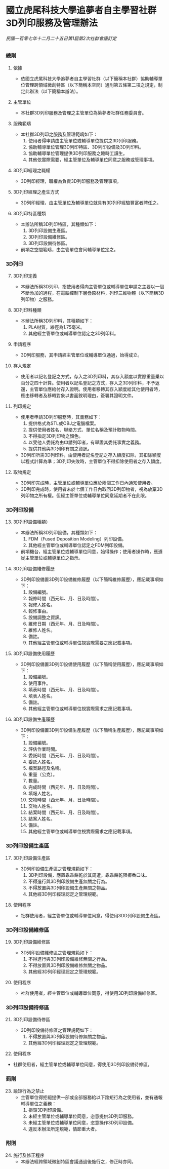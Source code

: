 # 國立虎尾科技大學追夢者自主學習社群3D列印服務及管理辦法

###### 民國一百零七年十二月二十五日第1屆第2次社群會議訂定

### 總則

1. 依據
    - 依國立虎尾科技大學追夢者自主學習社群（以下簡稱本社群）協助輔導單位管理跨領域微創特區（以下簡稱本空間）通則第五條第二項之規定，制定此辦法（以下簡稱本辦法）。

2. 主管單位
    - 本社群3D列印服務及管理之主管單位為築夢者社群任務委員會。

3. 服務範疇
    - 本社群3D列印之服務及管理範疇如下：
        1. 使用者得申請由主管單位或輔導單位提供之3D列印服務。
        2. 協助輔導單位管理3D列印特區、3D列印設備及3D列印料。
        3. 協助輔導單位管理提供3D列印服務之臨時工讀生。
        4. 其他依實際需要，經主管單位及輔導單位同意之服務或管理事項。
4. 3D列印經理之職權
    - 3D列印經理，職權為負責3D列印服務及管理事項。

5. 3D列印經理之產生方式
    - 3D列印經理，由主管單位及輔導單位就具有3D列印經驗豐富者聘任之。

6. 3D列印特區種類
    - 本辦法所稱3D列印特區，其種類如下：
        1. 3D列印設備生產區。
        2. 3D列印設備維修區。
        3. 3D列印設備待修區。
    - 前項之空間範疇，由主管單位會同輔導單位定之。

### 3D列印

7. 3D列印定義
    - 本辦法所稱3D列印，指使用者得向主管單位或輔導單位申請之主要以一個不斷添加的過程，在電腦控制下層疊原材料，列印三維物體（以下簡稱3D列印物）之服務。

8. 3D列印料種類
    - 本辦法所稱3D列印料，其種類如下：
        1. PLA材質，線徑為1.75毫米。
        2. 其他經主管單位或輔導單位認定之3D列印料。

9. 申請程序
    - 3D列印服務，其申請經主管單位或輔導單位通過，始得成立。

10. 存入規定
    - 使用者以記名登記之方式，存入之3D列印料，其存入額度以實際重量乗以百分之四十計算。使用者以記名登記之方式，存入之3D列印料，不予返還，主管單位應給付存入證明。使用者移轉其存入額度給其他使用者時，應由移轉者及移轉對象以書面敘明理由，簽署其證明文件。

11. 列印規定
    - 使用者申請3D列印服務時，其義務如下：
        1. 提供格式為STL或OBJ之電腦檔案。
        2. 提供使用者姓名、聯絡方式、單位名稱及預計取物時間。
        3. 不得指定3D列印物之顏色。
        4. 以受他人委託為由申請列印者，有舉證其委託事實之義務。
        5. 提供其他與3D列印有關之資訊。
    - 3D列印所需3D列印料，由使用者記名登記之存入額度扣除，其扣除額度以程式計算為準；3D列印失敗時，主管單位不得扣除使用者之存入額度。

12. 取物規定
    - 3D列印完成時，主管單位或輔導單位應於兩個工作日內通知使用者。
    - 3D列印完成時，使用者未於七個工作日內取回3D列印物者，視為放棄3D列印物之所有權。但經主管單位或輔導單位同意延期者不在此限。

### 3D列印設備

13. 3D列印設備種類）
    - 本辦法所稱3D列印設備，其種類如下：
        1. FDM（Fused Deposition Modeling）列印設備。
        2. 其他經主管單位或輔導單位認定之FDM列印設備。
    - 前項機台，經主管單位或輔導單位同意，始得操作；使用者操作時，應遵從主管單位或輔導單位之指示。

14. 3D列印設備維修履歷
    - 3D列印設備置3D列印設備維修履歷（以下簡稱維修履歷），應記載事項如下：
        1. 設備編號。
        2. 報修時間（西元年、月、日及時間）。
        3. 報修人姓名。
        4. 報修事由。
        5. 設備調整之資訊。
        6. 維修日期（西元年、月、日及時間）。
        7. 維修人姓名。
        8. 備註。
        9. 其他經主管單位或輔導單位視實際需要之應記載事項。

15. 3D列印設備使用履歷
    - 3D列印設備置3D列印設備使用履歷（以下簡稱使用履歷），應記載事項如下：
        1. 設備編號。
        2. 使用事件。
        3. 填表時間（西元年、月、日及時間）。
        4. 填表人姓名。
        5. 備註。
        6. 其他經主管單位或輔導單位視實際需求之應記載事項。

16. 3D列印設備生產履歷
    - 3D列印設備置3D列印設備生產履歷（以下簡稱生產履歷），應記載事項如下：
        1. 設備編號。
        2. 評估作業時間。
        3. 委託時間（西元年、月、日及時間）。
        4. 委託人姓名。
        5. 檔案路徑及名稱。
        6. 重量（公克）。
        7. 數量。
        8. 完成時間（西元年、月、日及時間）。
        9. 填報人姓名。
        10. 交物時間（西元年、月、日及時間）。
        11. 交物人姓名。
        12. 結案時間（西元年、月、日及時間）。
        13. 結案人姓名。
        14. 備註。
        15. 其他經主管單位或輔導單位視實際需求之應記載事項。

### 3D列印設備生產區

17. 3D列印設備生產區
    - 3D列印設備生產區之管理規範如下：
        1. 3D列印設備，應置乖乖餅乾於其周遭。乖乖餅乾限椰香口味。
        2. 不得進行與3D列印設備生產無關之行為。
        3. 不得放置與3D列印設備生產無關之物品。
        4. 其他經3D列印經理認定之管理規範。

18. 使用程序
    - 社群使用者，經主管單位或輔導單位同意，得使用3DD列印設備生產區。

### 3D列印設備維修區

19. 3D列印設備維修區
    - 3D列印設備維修區之管理規範如下：
        1. 不得進行與3D列印設備維修無關之行為。
        2. 不得放置與3D列印設備維修無關之物品。
        3. 其他經3D列印經理認定之管理規範。

20. 使用程序
    - 社群使用者，經主管單位或輔導單位同意，得使用3D列印設備維修區。

### 3D列印設備待修區

21. 3D列印設備待修區
    - 3D列印設備待修區之管理規範如下：
        1. 不得放置與3D列印設備待修無關之物品。
        2. 其他經3D列印經理認定之管理規範。

22. 使用程序
- 社群使用者，經主管單位或輔導單位同意，得使用3D列印設備待修區。

### 罰則

23. 踰矩行為之禁止
    - 主管單位得拒絕提供一部或全部服務給以下踰矩行為之使用者，並有通報輔導單位之義務：
        1. 損毀3D列印設備。
        2. 未經主管單位或輔導單位同意，恣意提供3D列印服務。
        3. 未經主管單位或輔導單位同意，恣意操作3D列印設備。
        4. 違反本辦法所定規範，情節重大者。

### 附則

24. 施行及修正程序
    - 本辦法經跨領域微創特區會議通過後施行之，修正時亦同。